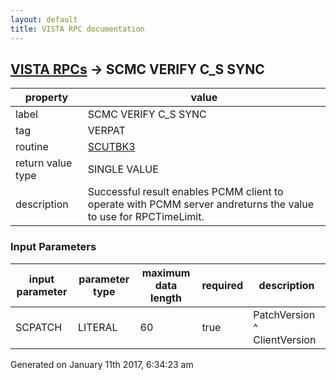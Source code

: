 ```yaml
---
layout: default
title: VISTA RPC documentation
---
```




## [VISTA RPCs](TableOfContent.md) &#8594; SCMC VERIFY C_S SYNC 

 property | value 
--- | --- 
 label | SCMC VERIFY C_S SYNC
 tag | VERPAT
 routine | [SCUTBK3](http://code.osehra.org/dox/Routine_SCUTBK3_source.html)
 return value type | SINGLE VALUE
 description | Successful result enables PCMM client to operate with PCMM server andreturns the value to use for RPCTimeLimit.

### Input Parameters

| input parameter | parameter type | maximum data length | required | description | 
| --- | --- | --- | --- | --- | 
| SCPATCH | LITERAL | 60 | true | PatchVersion ^ ClientVersion | 




Generated on January 11th 2017, 6:34:23 am